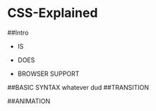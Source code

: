 # CSS-Explained
##Intro
- IS

- DOES
- BROWSER SUPPORT

##BASIC SYNTAX
whatever dud
##TRANSITION

##ANIMATION
